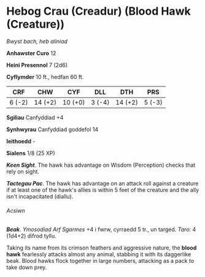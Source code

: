 # Hebog Crau (Creadur) (Blood Hawk (Creature))

*Bwyst bach, heb aliniad*

**Anhawster Curo** 12

**Heini Presennol** 7 (2d6)

**Cyflymder** 10 ft., hedfan 60 ft.

| CRF    | CHW     | CYF     | DLL    | DTH     | PRS    |
|--------|---------|---------|--------|---------|--------|
| 6 (-2) | 14 (+2) | 10 (+0) | 3 (-4) | 14 (+2) | 5 (-3) |

**Sgiliau** Canfyddiad +4

**Synhwyrau** Canfyddiad goddefol 14

**Ieithoedd** -

**Sialens** 1/8 (25 XP)

***Keen Sight***. The hawk has advantage on Wisdom (Perception) checks that rely on sight.

***Tactegau Pac***. The hawk has advantage on an attack roll against a creature if at least one of the hawk's allies is within 5 feet of the creature and the ally isn't incapacitated (diallu).

###### Acsiwn

***Beak***. *Ymosodiad Arf Sgarmes* +4 i fwrw, cyrraedd 5 tr., un targed. *Taro:* 4 (1d4+2) difrod tyllu.

Taking its name from its crimson feathers and aggressive nature, the **blood hawk** fearlessly attacks almost any animal, stabbing it with its daggerlike beak. Blood hawks flock together in large numbers, attacking as a pack to take down prey.